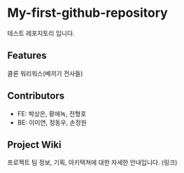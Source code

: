 # My-first-github-repository

테스트 레포지토리 입니다.

## Features

클론 워리워스(베끼기 전사들)

## Contributors

- FE: 박상은, 황에녹, 전형호
- BE: 이미연, 정동우, 손정원

## Project Wiki

프로젝트 팀 정보, 기획, 아키텍쳐에 대한 자세한 안내입니다.
(링크)